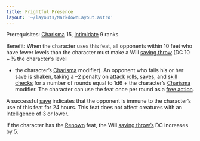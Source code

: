 ```yaml
---
title: Frightful Presence
layout: '~/layouts/MarkdownLayout.astro'
---
```

Prerequisites: [Charisma](/modern.d20.srd/basics/ability.scores) 15,
[Intimidate](/modern.d20.srd/skills/intimidate) 9 ranks.

Benefit: When the character uses this feat, all opponents within 10 feet who
have fewer levels than the character must make a Will [saving throw](/modern.d20.srd/basics/saving.throws) (DC 10 + ½ the character’s level
+ the character’s [Charisma](/modern.d20.srd/basics/ability.scores) modifier).
An opponent who fails his or her save is shaken, taking a –2 penalty on
[attack rolls](/modern.d20.srd/combat/attack.roll),
[saves](/modern.d20.srd/basics/saving.throws), and [skill checks](/modern.d20.srd/skills/skill.basics) for a number of rounds
equal to 1d6 + the character’s
[Charisma](/modern.d20.srd/basics/ability.scores) modifier. The character can
use the feat once per round as a [free action](/modern.d20.srd/combat/action.types).

A successful [save](/modern.d20.srd/basics/saving.throws) indicates that the
opponent is immune to the character’s use of this feat for 24 hours. This feat
does not affect creatures with an Intelligence of 3 or lower.

If the character has the [Renown](/modern.d20.srd/feats/renown) feat, the Will
[saving throw’s](/modern.d20.srd/basics/saving.throws) DC increases by 5.

